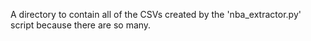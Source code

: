 A directory to contain all of the CSVs created by the 'nba_extractor.py' script because there are so many.
